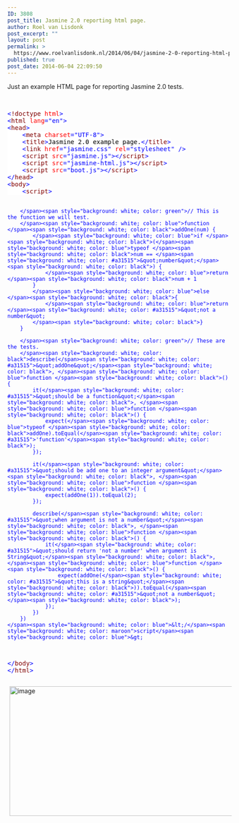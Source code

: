```yaml
---
ID: 3808
post_title: Jasmine 2.0 reporting html page.
author: Roel van Lisdonk
post_excerpt: ""
layout: post
permalink: >
  https://www.roelvanlisdonk.nl/2014/06/04/jasmine-2-0-reporting-html-page/
published: true
post_date: 2014-06-04 22:09:50
---
```

<p>Just an example HTML page for reporting Jasmine 2.0 tests.</p>  <p>&#160;</p>  <pre class="code"><span style="background: white; color: blue">&lt;</span><span style="background: white; color: maroon">!doctype </span><span style="background: white; color: red">html</span><span style="background: white; color: blue">&gt;
&lt;</span><span style="background: white; color: maroon">html </span><span style="background: white; color: red">lang</span><span style="background: white; color: blue">=&quot;en&quot;&gt;
&lt;</span><span style="background: white; color: maroon">head</span><span style="background: white; color: blue">&gt;
    &lt;</span><span style="background: white; color: maroon">meta </span><span style="background: white; color: red">charset</span><span style="background: white; color: blue">=&quot;UTF-8&quot;&gt;
    &lt;</span><span style="background: white; color: maroon">title</span><span style="background: white; color: blue">&gt;</span><span style="background: white; color: black">Jasmine 2.0 example page.</span><span style="background: white; color: blue">&lt;/</span><span style="background: white; color: maroon">title</span><span style="background: white; color: blue">&gt;
    &lt;</span><span style="background: white; color: maroon">link </span><span style="background: white; color: red">href</span><span style="background: white; color: blue">=&quot;jasmine.css&quot; </span><span style="background: white; color: red">rel</span><span style="background: white; color: blue">=&quot;stylesheet&quot; /&gt;
    &lt;</span><span style="background: white; color: maroon">script </span><span style="background: white; color: red">src</span><span style="background: white; color: blue">=&quot;jasmine.js&quot;&gt;&lt;/</span><span style="background: white; color: maroon">script</span><span style="background: white; color: blue">&gt;
    &lt;</span><span style="background: white; color: maroon">script </span><span style="background: white; color: red">src</span><span style="background: white; color: blue">=&quot;jasmine-html.js&quot;&gt;&lt;/</span><span style="background: white; color: maroon">script</span><span style="background: white; color: blue">&gt;
    &lt;</span><span style="background: white; color: maroon">script </span><span style="background: white; color: red">src</span><span style="background: white; color: blue">=&quot;boot.js&quot;&gt;&lt;/</span><span style="background: white; color: maroon">script</span><span style="background: white; color: blue">&gt;
&lt;/</span><span style="background: white; color: maroon">head</span><span style="background: white; color: blue">&gt;
&lt;</span><span style="background: white; color: maroon">body</span><span style="background: white; color: blue">&gt;
    &lt;</span><span style="background: white; color: maroon">script</span><span style="background: white; color: blue">&gt;

        </span><span style="background: white; color: green">// This is the function we will test.
        </span><span style="background: white; color: blue">function </span><span style="background: white; color: black">addOne(num) {
            </span><span style="background: white; color: blue">if </span><span style="background: white; color: black">(</span><span style="background: white; color: blue">typeof </span><span style="background: white; color: black">num == </span><span style="background: white; color: #a31515">&quot;number&quot;</span><span style="background: white; color: black">) {
                </span><span style="background: white; color: blue">return </span><span style="background: white; color: black">num + 1
            }
            </span><span style="background: white; color: blue">else </span><span style="background: white; color: black">{
                </span><span style="background: white; color: blue">return </span><span style="background: white; color: #a31515">&quot;not a number&quot;
            </span><span style="background: white; color: black">}
        }

        </span><span style="background: white; color: green">// These are the tests.
        </span><span style="background: white; color: black">describe(</span><span style="background: white; color: #a31515">&quot;addOne&quot;</span><span style="background: white; color: black">, </span><span style="background: white; color: blue">function </span><span style="background: white; color: black">() {
            it(</span><span style="background: white; color: #a31515">&quot;should be a function&quot;</span><span style="background: white; color: black">, </span><span style="background: white; color: blue">function </span><span style="background: white; color: black">() {
                expect(</span><span style="background: white; color: blue">typeof </span><span style="background: white; color: black">addOne).toEqual(</span><span style="background: white; color: #a31515">'function'</span><span style="background: white; color: black">);
            });

            it(</span><span style="background: white; color: #a31515">&quot;should be add one to an integer argument&quot;</span><span style="background: white; color: black">, </span><span style="background: white; color: blue">function </span><span style="background: white; color: black">() {
                expect(addOne(1)).toEqual(2);
            });

            describe(</span><span style="background: white; color: #a31515">&quot;when argument is not a number&quot;</span><span style="background: white; color: black">, </span><span style="background: white; color: blue">function </span><span style="background: white; color: black">() {
                it(</span><span style="background: white; color: #a31515">&quot;should return 'not a number' when argument is String&quot;</span><span style="background: white; color: black">, </span><span style="background: white; color: blue">function </span><span style="background: white; color: black">() {
                    expect(addOne(</span><span style="background: white; color: #a31515">&quot;this is a string&quot;</span><span style="background: white; color: black">)).toEqual(</span><span style="background: white; color: #a31515">&quot;not a number&quot;</span><span style="background: white; color: black">);
                });
            })
        })
    </span><span style="background: white; color: blue">&lt;/</span><span style="background: white; color: maroon">script</span><span style="background: white; color: blue">&gt;
&lt;/</span><span style="background: white; color: maroon">body</span><span style="background: white; color: blue">&gt;
&lt;/</span><span style="background: white; color: maroon">html</span><span style="background: white; color: blue">&gt;
</span></pre>

<p><a href="http://www.roelvanlisdonk.nl/wp-content/uploads/2014/06/image1.png" rel="lightbox"><img title="image" style="border-top: 0px; border-right: 0px; background-image: none; border-bottom: 0px; padding-top: 0px; padding-left: 0px; margin: 0px 5px; border-left: 0px; display: inline; padding-right: 0px" border="0" alt="image" src="http://www.roelvanlisdonk.nl/wp-content/uploads/2014/06/image_thumb1.png" width="543" height="294" /></a></p>